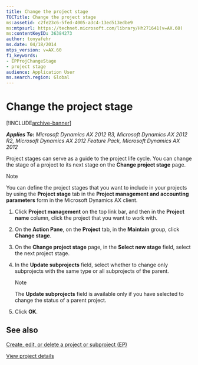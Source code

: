 ```yaml
---
title: Change the project stage
TOCTitle: Change the project stage
ms:assetid: c2fe23c6-5fed-4005-a3c4-13ed513edbe9
ms:mtpsurl: https://technet.microsoft.com/library/Hh271641(v=AX.60)
ms:contentKeyID: 36384273
author: tonyafehr
ms.date: 04/18/2014
mtps_version: v=AX.60
f1_keywords:
- EPProjChangeStage
- project stage
audience: Application User
ms.search.region: Global
---
```


# Change the project stage 


[!INCLUDE[archive-banner](includes/archive-banner.md)]


_**Applies To:** Microsoft Dynamics AX 2012 R3, Microsoft Dynamics AX 2012 R2, Microsoft Dynamics AX 2012 Feature Pack, Microsoft Dynamics AX 2012_

Project stages can serve as a guide to the project life cycle. You can change the stage of a project to its next stage on the **Change project stage** page.


> [!NOTE]
> <P>You can define the project stages that you want to include in your projects by using the <STRONG>Project stage</STRONG> tab in the <STRONG>Project management and accounting parameters</STRONG> form in the Microsoft Dynamics AX client.</P>



1.  Click **Project management** on the top link bar, and then in the **Project name** column, click the project that you want to work with.

2.  On the **Action Pane**, on the **Project** tab, in the **Maintain** group, click **Change stage**.

3.  On the **Change project stage** page, in the **Select new stage** field, select the next project stage.

4.  In the **Update subprojects** field, select whether to change only subprojects with the same type or all subprojects of the parent.
    

    > [!NOTE]
    > <P>The <STRONG>Update subprojects</STRONG> field is available only if you have selected to change the status of a parent project.</P>



5.  Click **OK**.

## See also

[Create, edit, or delete a project or subproject (EP)](create-edit-or-delete-a-project-or-subproject-ep.md)

[View project details](view-project-details.md)

  


